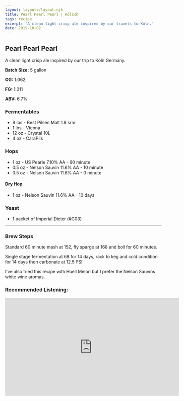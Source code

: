 ```yaml
---
layout: layouts/layout.njk
title: Pearl Pearl Pearl | Kölsch
tags: recipe
excerpt: 'A clean light crisp ale inspired by our travels to Köln.'
date: 2019-18-02
---
```


## Pearl Pearl Pearl
A clean light crisp ale inspired by our trip to Köln Germany.

<section class='recipe'>

**Batch Size:** 5 gallon

**OG:** 1.062

**FG:** 1.011

**ABV:** 6.7%

### Fermentables
- 8 lbs - Best Pilsen Malt 1.8 srm
- 1 lbs - Vienna 
- 12 oz - Crystal 10L
- 4 oz - CaraPils

	
### Hops
- 1 oz - US Pearle 7.10% AA - 60 minute
- 0.5 oz - Nelson Sauvin 11.6% AA - 10 minute
- 0.5 oz - Nelson Sauvin 11.6% AA - 0 minute

#### Dry Hop
- 1 oz - Nelson Sauvin 11.6% AA - 10 days

### Yeast
- 1 packet of Imperial Dieter (#G03)

---
### Brew Steps

Standard 60 minute mash at 152, fly sparge at 168
and boil for 60 minutes.

Single stage fermentation at 68 for 14 days, 
rack to keg and cold condition for 14 days then carbonate at 12.5 PSI

I've also tried this recipe with Huell Melon but I prefer the Nelson Sauvins white wine aromas.
	
</section>

### Recommended Listening:

<iframe width="560" height="315" src="https://www.youtube.com/embed/74V8FGdCblU" frameborder="0" allow="accelerometer; autoplay; encrypted-media; gyroscope; picture-in-picture" allowfullscreen></iframe>